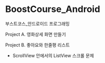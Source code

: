 # BoostCourse_Android
부스트코스_안드로이드 프로그래밍 

Project A. 영화상세 화면 만들기

Project B. 좋아요와 한줄평 리스트 
- ScrollView 안에서의 ListView 스크롤 문제 
